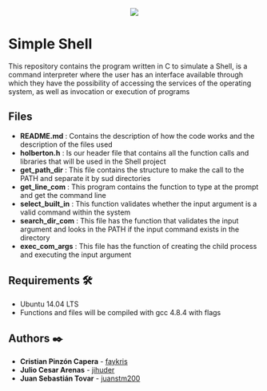 <p align="center"><img src="https://lh4.googleusercontent.com/GIw7XxPsnDWupIEJ8CJY5AQAQv2QPyAX22CDmGAdS82mF53bvDBU5C-IJDut823MCn8ff3c2nT3HaQ=w763-h666"/></P>

# Simple Shell


This repository contains the program written in C to simulate a Shell, is a command
interpreter where the user has an interface available through which they have the
possibility of accessing the services of the operating system, as well as invocation
or execution of programs

## Files

- **README.md** : Contains the description of how the code works and
                  the description of the files used
- **holberton.h** : Is our header file that contains all the function calls and
                    libraries that will be used in the Shell project
- **get_path_dir** : This file contains the structure to make the call to
                     the PATH and separate it by sud directories
- **get_line_com** : This program contains the function to type at the  prompt
                     and get the command line
- **select_built_in** : This function validates whether the input argument is a
                        valid command within the system
- **search_dir_com** : This file has the function that validates the input
                       argument and looks in the PATH if the input command exists in the directory
- **exec_com_args** : This file has the function of creating the child process
                      and executing the input argument
## Requirements 🛠️
- Ubuntu 14.04 LTS
- Functions and files will be compiled with gcc 4.8.4 with flags

## Authors ✒️
- **Cristian Pinzón Capera** - [faykris](https://github.com/faykris)
- **Julio Cesar Arenas** - [jihuder](https://github.com/jihuder)
- **Juan Sebastián Tovar** - [juanstm200](https://github.com/juanstm200)
